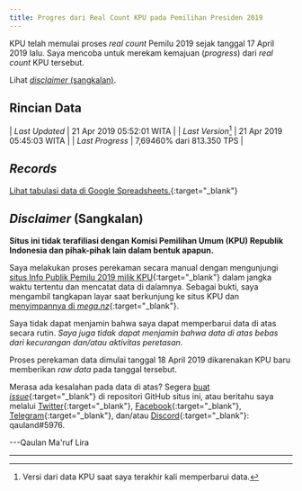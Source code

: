 ```yaml
---
title: Progres dari Real Count KPU pada Pemilihan Presiden 2019
---
```


<script src="https://cdnjs.cloudflare.com/ajax/libs/moment.js/2.13.0/moment.min.js"></script>
<script src="https://cdnjs.cloudflare.com/ajax/libs/jquery/2.1.3/jquery.min.js"></script>
<script src="https://cdnjs.cloudflare.com/ajax/libs/Chart.js/2.8.0/Chart.bundle.js"></script>

KPU telah memulai proses *real count* Pemilu 2019 sejak tanggal
17 April 2019 lalu. Saya mencoba untuk merekam kemajuan (*progress*)
dari *real count* KPU tersebut.

Lihat [*disclaimer* (sangkalan)](#disclaimer-sangkalan).

Rincian Data
---

| *Last Updated*     | 21 Apr 2019 05:52:01 WITA  |
| *Last Version*[^1] | 21 Apr 2019 05:45:03 WITA  |
| *Last Progress*    | 7,69460% dari 813.350 TPS  |

<p id="countup"></p>
<p id="countdown"></p>

<script>
const now = moment();
let startcount = moment("17 Apr 2019", "DD MMM YYYY");
let endcount = moment("23 May 2019", "DD MMM YYYY");
let diffdown = endcount.diff(now, 'day');
let diffup = startcount.diff(now, 'day');
let counterdown = document.getElementById('countdown');
counterdown.innerHTML = 'Rekapitulasi suara diperkirakan berakhir dalam ' + diffdown + ' hari.';
let counterup = document.getElementById('countup');
counterup.innerHTML = 'Rekapitulasi suara telah berlangsung selama ' + Math.abs(diffup) + ' hari.';
</script>

<!--
| 					 | **Provinsi Sulawesi Selatan** |
|--------------------|-------------------------------|
| *Last Visit*  	 | 20 Apr 2019 17:54:05 WITA	 |
| *Last Version*	 | 20 Apr 2019 17:45:02 WITA	 |
| *Last Progress*    | 5,90021% dari 26.355 TPS      |
-->

[^1]: Versi dari data KPU saat saya terakhir kali memperbarui data.

*Records*
---

[Lihat tabulasi data di Google Spreadsheets.](https://docs.google.com/spreadsheets/d/1_FrbBFEcgaX2rU-BDzjBi-qhuVjWN3oLcfv1lrSBtks/edit?usp=sharing){:target="_blank"}

<canvas id="canvas" width="100%" height="85%"></canvas>
<script> //Code adapted from https://embed.plnkr.co/JOI1fpgWIS0lvTeLUxUp/
	
    var timeFormat = 'YYMMDD HHmm ss';
    
	Chart.defaults.global.defaultFontFamily = 'Source Sans Pro';
	
	function divideVotes(vote) {
		var dvote = vote / 1000000;
		return dvote.toLocaleString("id-ID");
	}
	
    var config = {
        type:    'line',
        data:    {
            datasets: [
                {
                    label: "Jokowi-Amin",
                    data: [
                    { x: "190418 1000 00", y: NaN },
                    { x: "190418 1030 03", y: 130952 },
                    { x: "190418 1045 03", y: 141898 },
                    { x: "190418 1230 03", y: 214553 },
                    { x: "190418 1300 03", y: 260891 },
                    { x: "190418 1345 03", y: 296910 },
                    { x: "190418 1430 03", y: 336692 },
                    { x: "190418 1515 03", y: 403079 },
                    { x: "190418 1615 03", y: 482172 },
                    { x: "190418 1700 03", y: 535366 },
                    { x: "190418 1745 03", y: 610654 },
                    { x: "190418 2015 03", y: 723660 },
                    { x: "190418 2145 02", y: 741400 },
                    { x: "190418 2215 03", y: 766633 },
                    { x: "190419 0015 03", y: 945947 },
                    { x: "190419 0500 03", y: 1131661 },
                    { x: "190419 0645 03", y: 1136153 },
                    { x: "190419 0845 02", y: 1158171 },
                    { x: "190419 1100 03", y: 1182353 },
                    { x: "190419 1330 03", y: 1460232 },
                    { x: "190419 1430 03", y: 1652105 },
                    { x: "190419 1630 03", y: 2017709 },
                    { x: "190419 1745 03", y: 2062784 },
                    { x: "190419 1915 02", y: 2308495 },
                    { x: "190419 2015 03", y: 2527064 },
                    { x: "190419 2145 02", y: 2728037 },
                    { x: "190419 2315 02", y: 3201594 },
                    { x: "190420 0015 03", y: 3493887 },
                    { x: "190420 0400 03", y: 3843519 },
                    { x: "190420 0600 03", y: 3855607 },
                    { x: "190420 0700 03", y: 3870392 },
                    { x: "190420 0830 03", y: 3943595 },
                    { x: "190420 1000 02", y: 3966642 },
                    { x: "190420 1245 03", y: 3974811 },
                    { x: "190420 1415 03", y: 3974985 },
                    { x: "190420 1545 03", y: 3974985 },
                    { x: "190420 1745 02", y: 4074791 },
                    { x: "190420 1845 03", y: 4292323 },
                    { x: "190420 2100 03", y: 4654040 },
                    { x: "190421 0545 03", y: 6524078 }
                    ],
                    fill: false,
                    backgroundColor: 'rgba(253,106,2,0.5)',
                    borderColor: 'orange',
                    pointBackgroundColor: 'orange'
                },
                {
                    label: "Prabowo-Sandi",
                    data: [
                    { x: "190418 1000 00", y: NaN },
                    { x: "190418 1030 03", y: 93168 },
                    { x: "190418 1045 03", y: 98766 },
                    { x: "190418 1230 03", y: 146216 },
                    { x: "190418 1300 03", y: 173138 },
                    { x: "190418 1345 03", y: 202217 },
                    { x: "190418 1430 03", y: 230570 },
                    { x: "190418 1515 03", y: 278317 },
                    { x: "190418 1615 03", y: 344762 },
                    { x: "190418 1700 03", y: 389656 },
                    { x: "190418 1745 03", y: 447461 },
                    { x: "190418 2015 03", y: 534148 },
                    { x: "190418 2145 02", y: 548095 },
                    { x: "190418 2215 03", y: 570742 },
                    { x: "190419 0015 03", y: 722875 },
                    { x: "190419 0500 03", y: 873200 },
                    { x: "190419 0645 03", y: 878541 },
                    { x: "190419 0845 02", y: 897441 },
                    { x: "190419 1100 03", y: 916583 },
                    { x: "190419 1330 03", y: 1157239 },
                    { x: "190419 1430 03", y: 1323415 },
                    { x: "190419 1630 03", y: 1639061 },
                    { x: "190419 1745 03", y: 1678115 },
                    { x: "190419 1915 02", y: 1894876 },
                    { x: "190419 2015 03", y: 2065691 },
                    { x: "190419 2145 02", y: 2242280 },
                    { x: "190419 2315 02", y: 2650827 },
                    { x: "190420 0015 03", y: 2887964 },
                    { x: "190420 0400 03", y: 3186560 },
                    { x: "190420 0600 03", y: 3195689 },
                    { x: "190420 0700 03", y: 3203292 },
                    { x: "190420 0830 03", y: 3237714 },
                    { x: "190420 1000 02", y: 3260762 },
                    { x: "190420 1245 03", y: 3267011 },
                    { x: "190420 1415 03", y: 3267585 },
                    { x: "190420 1545 03", y: 3267585 },
                    { x: "190420 1745 02", y: 3351052 },
                    { x: "190420 1845 03", y: 3526024 },
                    { x: "190420 2100 03", y: 3819116 },
                    { x: "190421 0545 03", y: 5460061 }
                    ],
                    fill:  false,
                    backgroundColor: 'rgba(135,206,235,0.5)',
                    borderColor: 'skyblue',
                    pointBackgroundColor: 'skyblue'
                }
            ]
        },
        options: {
            responsive: true,
            title:      {
                display: true,
                text:    ['Hasil Perekaman Data Real Count KPU 2019', 'Tingkat Nasional'],
                fontSize: 18
            },
            scales:     {
                xAxes: [{
                    type:       "time",
                    time:       {
                        unit: 'hour',
                        displayFormats: {
                        	hour: 'DD MMM HH:mm',
                        	day: 'DD MMM YYYY'
                        },
                        unitStepSize: 8,
                        format: timeFormat,
                        tooltipFormat: 'DD MMM YYYY HH:mm:ss'
                    },
                    scaleLabel: {
                        display:     true,
                        labelString: 'Tanggal/Versi'
                    }
                }],
                yAxes: [{
                    scaleLabel: {
                        display:     true,
                        labelString: 'Perolehan Suara'
                    },
                    ticks: {
                    	userCallback: function(value) {
                    			if (value == 0) {
                    				return divideVotes(value);
                    			}
                    		return divideVotes(value) + ' jt';
                    	}
                    }
                }]
            },
           tooltips: {  //Code taken from https://github.com/chartjs/Chart.js/issues/411#issuecomment-289196968
                enabled: true,

                callbacks: {
                    label: function (tooltipItems, data) {
                        return data.datasets[tooltipItems.datasetIndex].label + ': ' + tooltipItems.yLabel.toLocaleString("id-ID") + ' suara';
                    }
                }
            },
            elements: {
            	line: {
                	tension: 0 // disables bezier curves
            	}
        	},
        	legend: {
        		labels: {
        			fontSize: 14
        		}
        	}
        }
    };
//
//    window.onload = function () {
//        var ctx       = document.getElementById("canvas").getContext("2d");
//        window.myLine = new Chart(ctx, config);
//    };
</script>

<!--<canvas id="canvasSulsel" width="100%" height="85%"></canvas>-->
<script> //Code adapted from https://embed.plnkr.co/JOI1fpgWIS0lvTeLUxUp/
	
    var timeFormat = 'YYMMDD HHmm ss';
    
	Chart.defaults.global.defaultFontFamily = 'Source Sans Pro';
	
	function divideVotesSulsel(votess) {
		var dvotess = votess / 1000;
		return (dvotess);
	}
	
    var config2 = {
        type:    'line',
        data:    {
            datasets: [
                {
                    label: "Jokowi-Amin",
                    data: [
                    { x: "190418 1000 00", y: NaN },
                    { x: "190418 2145 02", y: 17843 },
                    { x: "190418 2215 03", y: 18867 },
                    { x: "190419 0015 03", y: 25819 },
                    { x: "190419 0645 03", y: 29000 },
                    { x: "190419 0815 03", y: 29278 },
                    { x: "190419 0845 02", y: 29484 },
                    { x: "190419 1145 03", y: 30421 },
                    { x: "190419 1430 03", y: 51463 },
                    { x: "190419 1630 03", y: 61956 },
                    { x: "190419 1745 03", y: 62893 },
                    { x: "190419 2015 03", y: 79347 },
                    { x: "190419 2145 02", y: 87050 },
                    { x: "190419 2315 02", y: 103409 },
                    { x: "190420 0400 03", y: 128911 },
                    { x: "190420 0700 03", y: 129427 },
                    { x: "190420 0945 03", y: 133382 },
                    { x: "190420 1745 02", y: 135469 }
                    ],
                    fill: false,
                    backgroundColor: 'rgba(253,106,2,0.5)',
                    borderColor: 'orange',
                    pointBackgroundColor: 'orange'
                },
                {
                    label: "Prabowo-Sandi",
                    data: [
                    { x: "190418 1000 00", y: NaN },
                    { x: "190418 2145 02", y: 25168 },
                    { x: "190418 2215 03", y: 26661 },
                    { x: "190419 0015 03", y: 32762 },
                    { x: "190419 0645 03", y: 36827 },
                    { x: "190419 0815 03", y: 37407 },
                    { x: "190419 0845 02", y: 37465 },
                    { x: "190419 1145 03", y: 38441 },
                    { x: "190419 1430 03", y: 65197 },
                    { x: "190419 1630 03", y: 81559 },
                    { x: "190419 1745 03", y: 82478 },
                    { x: "190419 2015 03", y: 100003 },
                    { x: "190419 2145 02", y: 107239 },
                    { x: "190419 2315 02", y: 121477 },
                    { x: "190420 0400 03", y: 146889 },
                    { x: "190420 0700 03", y: 147415 },
                    { x: "190420 0945 03", y: 153093 },
                    { x: "190420 1745 02", y: 155701 }
                    ],
                    fill:  false,
                    backgroundColor: 'rgba(135,206,235,0.5)',
                    borderColor: 'skyblue',
                    pointBackgroundColor: 'skyblue'
                }
            ]
        },
        options: {
            responsive: true,
            title:      {
                display: true,
                text:    ['Hasil Perekaman Data Real Count KPU 2019', 'Wilayah Pemilihan Sulawesi Selatan'],
                fontSize: 18
            },
            scales:     {
                xAxes: [{
                    type:       "time",
                    time:       {
                        unit: 'hour',
                        displayFormats: {
                        	hour: 'DD MMM HH:mm'
                        },
                        unitStepSize: 4,
                        format: timeFormat,
                        tooltipFormat: 'DD MMM YYYY HH:mm:ss'
                    },
                    scaleLabel: {
                        display:     true,
                        labelString: 'Tanggal/Versi'
                    }
                }],
                yAxes: [{
                    scaleLabel: {
                        display:     true,
                        labelString: 'Perolehan Suara'
                    },
                    ticks: {
                    	userCallback: function(value) {
                    		return divideVotesSulsel(value) + 'rb';
                    	}
                    }
                }]
            },
            elements: {
            	line: {
                	tension: 0 // disables bezier curves
            	}
        	},
        	legend: {
        		labels: {
        			fontSize: 14
        		}
        	}
        }
    };

    window.onload = function () {
        var ctx       = document.getElementById("canvas").getContext("2d");
        window.myLine = new Chart(ctx, config);
        //var ctxSulsel = document.getElementById("canvasSulsel").getContext("2d");
        //window.myLine = new Chart(ctxSulsel, config2);
    }
</script>

*Disclaimer* (Sangkalan)
---

**Situs ini tidak terafiliasi dengan Komisi Pemilihan Umum (KPU)
Republik Indonesia dan pihak-pihak lain dalam bentuk apapun.**

Saya melakukan proses perekaman secara manual dengan mengunjungi
[situs Info Publik Pemilu 2019 milik KPU](<https://pemilu2019.kpu.go.id/#/ppwp/hitung-suara/>){:target="_blank"}
dalam jangka waktu tertentu dan mencatat data di dalamnya.
Sebagai bukti, saya mengambil tangkapan layar saat berkunjung
ke situs KPU dan
[menyimpannya di *mega.nz*](<https://mega.nz/#F!QYBXGSxB!f_a_BKtplMGP6TOFUdAjbw>){:target="_blank"}.

Saya tidak dapat menjamin bahwa saya dapat memperbarui data di
atas secara rutin. *Saya juga tidak dapat menjamin bahwa data di
atas bebas dari kecurangan dan/atau aktivitas peretasan*.

Proses perekaman data dimulai tanggal 18 April 2019 dikarenakan
KPU baru memberikan *raw data* pada tanggal tersebut.

<!--Proses perekaman data untuk provinsi Sulawesi Selatan sedikit
terlambat (18 April 21:53) *karena saya baru pengen ngerekam
pukul segitu*. Khusus untuk provinsi Sulawesi Selatan, tidak ada
tangkapan layar (*screenshot*) yang saya ambil.

Karena tidak ada screenshot yang saya ambil, maka data ini tidak
dapat saya pertanggungjawabkan. Oleh sebab itu, saya memutuskan
untuk menyembunyikannya. Anda (mungkin) bisa melihatnya kembali
dengan menggunakan fitur Inspect Element.-->

Merasa ada kesalahan pada data di atas? Segera
[buat *issue*](<https://github.com/qauland/qauland.github.io/issues/new>){:target="_blank"}
di repositori GitHub situs ini, atau beritahu saya melalui
[Twitter](<https://twitter.com/qauland>){:target="_blank"},
[Facebook](<https://fb.me/qauland>){:target="_blank"},
[Telegram](<https://t.me/qauland>){:target="_blank"}, dan/atau
[Discord](<https://discordapp.com>){:target="_blank"}: qauland#5976.

---Qaulan Ma'ruf Lira

---

